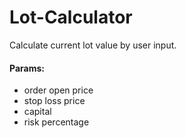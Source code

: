 # Lot-Calculator

Calculate current lot value by user input.
#### Params:
 - order open price
 - stop loss price 
 - capital
 - risk percentage 
